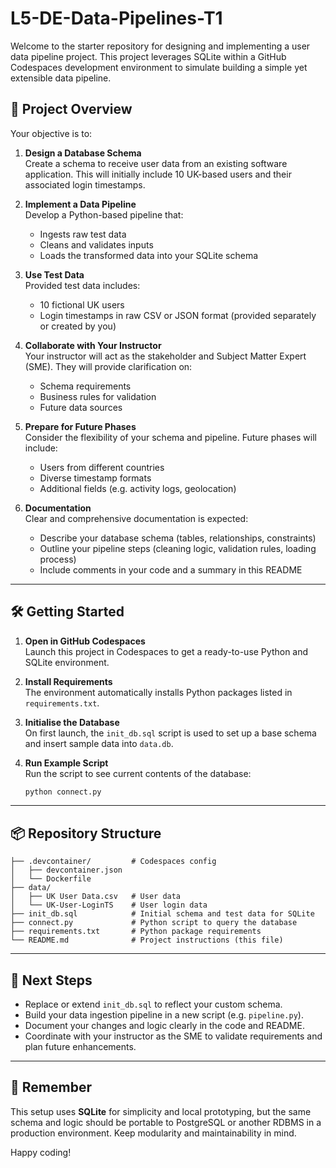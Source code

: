 # L5-DE-Data-Pipelines-T1

Welcome to the starter repository for designing and implementing a user data pipeline project. This project leverages SQLite within a GitHub Codespaces development environment to simulate building a simple yet extensible data pipeline.

## 🚀 Project Overview

Your objective is to:

1. **Design a Database Schema**  
   Create a schema to receive user data from an existing software application. This will initially include 10 UK-based users and their associated login timestamps.

2. **Implement a Data Pipeline**  
   Develop a Python-based pipeline that:
   - Ingests raw test data
   - Cleans and validates inputs
   - Loads the transformed data into your SQLite schema

3. **Use Test Data**  
   Provided test data includes:
   - 10 fictional UK users
   - Login timestamps in raw CSV or JSON format (provided separately or created by you)

4. **Collaborate with Your Instructor**  
   Your instructor will act as the stakeholder and Subject Matter Expert (SME). They will provide clarification on:
   - Schema requirements
   - Business rules for validation
   - Future data sources

5. **Prepare for Future Phases**  
   Consider the flexibility of your schema and pipeline. Future phases will include:
   - Users from different countries
   - Diverse timestamp formats
   - Additional fields (e.g. activity logs, geolocation)

6. **Documentation**  
   Clear and comprehensive documentation is expected:
   - Describe your database schema (tables, relationships, constraints)
   - Outline your pipeline steps (cleaning logic, validation rules, loading process)
   - Include comments in your code and a summary in this README

---

## 🛠️ Getting Started

1. **Open in GitHub Codespaces**  
   Launch this project in Codespaces to get a ready-to-use Python and SQLite environment.

2. **Install Requirements**  
   The environment automatically installs Python packages listed in `requirements.txt`.

3. **Initialise the Database**  
   On first launch, the `init_db.sql` script is used to set up a base schema and insert sample data into `data.db`.

4. **Run Example Script**  
   Run the script to see current contents of the database:

   ```bash
   python connect.py
   ```

---

## 📦 Repository Structure

```plaintext
├── .devcontainer/         # Codespaces config
│   ├── devcontainer.json
│   └── Dockerfile
├── data/                  
│   ├── UK User Data.csv   # User data
│   └── UK-User-LoginTS    # User login data
├── init_db.sql            # Initial schema and test data for SQLite
├── connect.py             # Python script to query the database
├── requirements.txt       # Python package requirements
└── README.md              # Project instructions (this file)
```

---

## 📄 Next Steps

* Replace or extend `init_db.sql` to reflect your custom schema.
* Build your data ingestion pipeline in a new script (e.g. `pipeline.py`).
* Document your changes and logic clearly in the code and README.
* Coordinate with your instructor as the SME to validate requirements and plan future enhancements.

---

## 🧠 Remember

This setup uses **SQLite** for simplicity and local prototyping, but the same schema and logic should be portable to PostgreSQL or another RDBMS in a production environment. Keep modularity and maintainability in mind.

Happy coding!